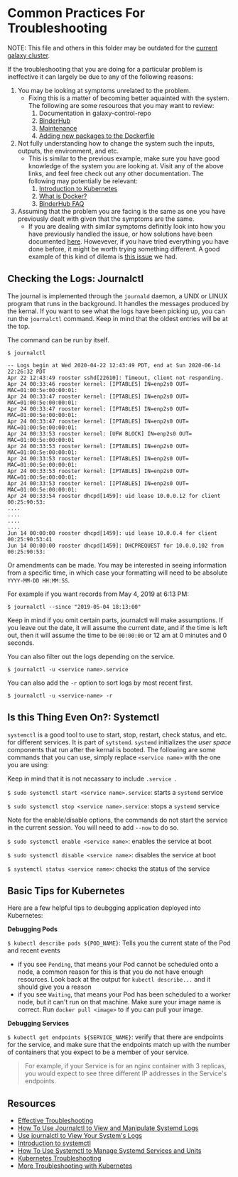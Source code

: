 # Common Practices For Troubleshooting 

NOTE: This file and others in this folder may be outdated for the [current galaxy cluster](https://github.com/LibreTexts/galaxy-control-repo/tree/production/kubernetes/).

If the troubleshooting that you are doing for a particular problem is ineffective it can largely be due to any of the following reasons:

1. You may be looking at symptoms unrelated to the problem.
   * Fixing this is a matter of becoming better aquainted with the system. The following are some resources that you may want to review:
      1. Documentation in galaxy-control-repo
      2. [BinderHub](/docs/Binder-on-GCloud/01-BinderHub.md)
      3. [Maintenance](/docs/maintenance-tasks.md)
      4. [Adding new packages to the Dockerfile](https://github.com/LibreTexts/default-env/)
2. Not fully understanding how to change the system such the inputs, outputs, the environment, and etc.
   * This is similar to the previous example, make sure you have good knowledge of the system you are looking at. Visit any of the above links, and feel free
   check out any other documentation. The following may potentially be relevant:
      1. [Introduction to Kubernetes](https://www.digitalocean.com/community/tutorials/an-introduction-to-kubernetes)
      2. [What is Docker?](https://opensource.com/resources/what-docker)
      3. [BinderHub FAQ](https://mybinder.readthedocs.io/en/latest/faq.html) 
3. Assuming that the problem you are facing is the same as one you have previously dealt with given that the symptoms are the same. 
   * If you are dealing with similar symptoms definitly look into how you have previously handled the issue, or how solutions have been documented
   [here](/docs/Bare-Metal/troubleshooting/). Howevever, if you have tried everything you 
   have done before, it might be worth trying something different. A good example of this kind of dilema is [this issue](https://github.com/LibreTexts/metalc/blob/master/docs/Bare-Metal/troubleshooting/KubeadmCert.md)
   we had.
      
      
## Checking the Logs: Journalctl

The journal is implemented through the `journald` daemon, a UNIX or LINUX program that runs in the background. It handles the messages
produced by the kernal. If you want to see what the logs have been picking up, you can run the `journalctl` command. Keep in mind that the 
oldest entries will be at the top. 

The command can be run by itself. 
```
$ journalctl
```
```
-- Logs begin at Wed 2020-04-22 12:43:49 PDT, end at Sun 2020-06-14 22:26:32 PDT
Apr 22 12:43:49 rooster sshd[22610]: Timeout, client not responding.
Apr 24 00:33:46 rooster kernel: [IPTABLES] IN=enp2s0 OUT= MAC=01:00:5e:00:00:01:
Apr 24 00:33:47 rooster kernel: [IPTABLES] IN=enp2s0 OUT= MAC=01:00:5e:00:00:01:
Apr 24 00:33:47 rooster kernel: [IPTABLES] IN=enp2s0 OUT= MAC=01:00:5e:00:00:01:
Apr 24 00:33:47 rooster kernel: [IPTABLES] IN=enp2s0 OUT= MAC=01:00:5e:00:00:01:
Apr 24 00:33:53 rooster kernel: [UFW BLOCK] IN=enp2s0 OUT= MAC=01:00:5e:00:00:01
Apr 24 00:33:53 rooster kernel: [IPTABLES] IN=enp2s0 OUT= MAC=01:00:5e:00:00:01:
Apr 24 00:33:53 rooster kernel: [IPTABLES] IN=enp2s0 OUT= MAC=01:00:5e:00:00:01:
Apr 24 00:33:53 rooster kernel: [IPTABLES] IN=enp2s0 OUT= MAC=01:00:5e:00:00:01:
Apr 24 00:33:53 rooster kernel: [IPTABLES] IN=enp2s0 OUT= MAC=01:00:5e:00:00:01:
Apr 24 00:33:54 rooster dhcpd[1459]: uid lease 10.0.0.12 for client 00:25:90:53:
....
....
....
....
Jun 14 00:00:00 rooster dhcpd[1459]: uid lease 10.0.0.4 for client 00:25:90:53:41
Jun 14 00:00:00 rooster dhcpd[1459]: DHCPREQUEST for 10.0.0.102 from 00:25:90:53:
```

Or amendments can be made. You may be interested in seeing information from a specific time, in which case your formatting will need to 
be absolute `YYYY-MM-DD HH:MM:SS`.

For example if you want records from May 4, 2019 at 6:13 PM:
```
$ journalctl --since "2019-05-04 18:13:00"
```
Keep in mind if you omit certain parts, journalctl will make assumptions. If you leave out the date, it will assume the current date, and 
if the time is left out, then it will assume the time to be ``00:00:00`` or 12 am at 0 minutes and 0 seconds. 

You can also filter out the logs depending on the service. 
```
$ journalctl -u <service name>.service
```

You can also add the `-r` option to sort logs by most recent first.
```
$ journalctl -u <service-name> -r
```

## Is this Thing Even On?: Systemctl

``systemctl`` is a good tool to use to start, stop, restart, check status, and etc. for different services. It is part of ``sytstemd``. ``systemd``
initializes the *user space* components that run after the kernal is booted. The following are some commands that you can use, simply
replace ``<service name>`` with the one you are using:

Keep in mind that it is not necassary to include `.service `.

`$ sudo systemctl start <service name>.service`: starts a `systemd` service

`$ sudo systemctl stop <service name>.service`: stops a `systemd` service

Note for the enable/disable options, the commands do not start the service in the current session. You will need to add `--now` to do so.

`$ sudo systemctl enable <service name>`: enables the service at boot

`$ sudo systemctl disable <service name>`: disables the service at boot

`$ systemctl status <service name>`: checks the status of the service

## Basic Tips for Kubernetes

Here are a few helpful tips to deubgging application deployed into Kubernetes:

**Debugging Pods**

`$ kubectl describe pods ${POD_NAME}`: Tells you the current state of the Pod and recent events 
  * if you see `Pending`, that means your Pod cannot be scheduled onto a node, a common reason for this is that you do not have 
    enough resources. Look back at the output for `kubectl describe...` and it should give you a reason
  * if you see `Waiting`, that means your Pod has been scheduled to a worker node, but it can't run on that machine. Make sure your image
    name is correct. Run `docker pull <image>` to if you can pull your image.

**Debugging Services**

`$ kubectl get endpoints ${SERVICE_NAME}`: verify that there are endpoints for the service, and make sure that the endpoints match up with 
the number of containers that you expect to be a member of your service.
 > For example, if your Service is for an nginx container with 3 replicas, you would expect to see three different IP addresses 
 in the Service's endpoints.


## Resources
- [Effective Troubleshooting](https://landing.google.com/sre/sre-book/chapters/effective-troubleshooting/)
- [How To Use Journalctl to View and Manipulate Systemd Logs](https://www.digitalocean.com/community/tutorials/how-to-use-journalctl-to-view-and-manipulate-systemd-logs)
- [Use journalctl to View Your System's Logs](https://www.linode.com/docs/quick-answers/linux/how-to-use-journalctl/)
- [Introduction to systemctl](https://www.linode.com/docs/quick-answers/linux-essentials/introduction-to-systemctl/)
- [How To Use Systemctl to Manage Systemd Services and Units](https://www.digitalocean.com/community/tutorials/how-to-use-systemctl-to-manage-systemd-services-and-units)
- [Kubernetes Troubleshooting](https://kubernetes.io/docs/tasks/debug-application-cluster/troubleshooting/)
- [More Troubleshooting with Kubernetes](https://kubernetes.io/docs/tasks/debug-application-cluster/debug-application/)


